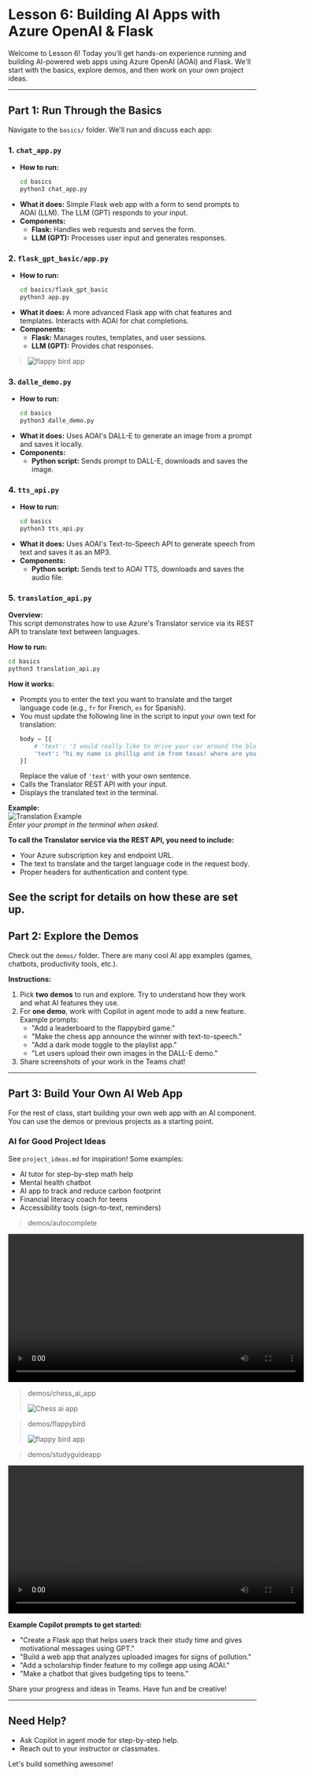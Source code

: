 # Lesson 6: Building AI Apps with Azure OpenAI & Flask

Welcome to Lesson 6! Today you'll get hands-on experience running and building AI-powered web apps using Azure OpenAI (AOAI) and Flask. We'll start with the basics, explore demos, and then work on your own project ideas.

---

## Part 1: Run Through the Basics

Navigate to the `basics/` folder. We'll run and discuss each app:

### 1. `chat_app.py`
- **How to run:**
  ```bash
  cd basics
  python3 chat_app.py
  ```
- **What it does:** Simple Flask web app with a form to send prompts to AOAI (LLM). The LLM (GPT) responds to your input.
- **Components:**
  - **Flask:** Handles web requests and serves the form.
  - **LLM (GPT):** Processes user input and generates responses.

### 2. `flask_gpt_basic/app.py`
- **How to run:**
  ```bash
  cd basics/flask_gpt_basic
  python3 app.py
  ```
- **What it does:** A more advanced Flask app with chat features and templates. Interacts with AOAI for chat completions.
- **Components:**
  - **Flask:** Manages routes, templates, and user sessions.
  - **LLM (GPT):** Provides chat responses.

> ![flappy bird app](https://nfl24cdn.azureedge.net/nflblob/bsmp25/lesson6/flaskchat.gif)


### 3. `dalle_demo.py`
- **How to run:**
  ```bash
  cd basics
  python3 dalle_demo.py
  ```
- **What it does:** Uses AOAI's DALL-E to generate an image from a prompt and saves it locally.
- **Components:**
  - **Python script:** Sends prompt to DALL-E, downloads and saves the image.

### 4. `tts_api.py`
- **How to run:**
  ```bash
  cd basics
  python3 tts_api.py
  ```
- **What it does:** Uses AOAI's Text-to-Speech API to generate speech from text and saves it as an MP3.
- **Components:**
  - **Python script:** Sends text to AOAI TTS, downloads and saves the audio file.

### 5. `translation_api.py`

**Overview:**  
This script demonstrates how to use Azure's Translator service via its REST API to translate text between languages.

**How to run:**
```bash
cd basics
python3 translation_api.py
```

**How it works:**  
- Prompts you to enter the text you want to translate and the target language code (e.g., `fr` for French, `es` for Spanish).
- You must update the following line in the script to input your own text for translation:
  ```python
  body = [{
      # 'text': 'I would really like to drive your car around the block a few times!'
      'text': "hi my name is phillip and im from texas! where are you from"
  }]
  ```
  Replace the value of `'text'` with your own sentence.
- Calls the Translator REST API with your input.
- Displays the translated text in the terminal.

**Example:**  
![Translation Example](basics/translation_example.png)  
*Enter your prompt in the terminal when asked.*

**To call the Translator service via the REST API, you need to include:**
- Your Azure subscription key and endpoint URL.
- The text to translate and the target language code in the request body.
- Proper headers for authentication and content type.

See the script for details on how these are set up.
---

## Part 2: Explore the Demos

Check out the `demos/` folder. There are many cool AI app examples (games, chatbots, productivity tools, etc.).

**Instructions:**
1. Pick **two demos** to run and explore. Try to understand how they work and what AI features they use.
2. For **one demo**, work with Copilot in agent mode to add a new feature. Example prompts:
   - "Add a leaderboard to the flappybird game."
   - "Make the chess app announce the winner with text-to-speech."
   - "Add a dark mode toggle to the playlist app."
   - "Let users upload their own images in the DALL-E demo."
3. Share screenshots of your work in the Teams chat!

---

## Part 3: Build Your Own AI Web App

For the rest of class, start building your own web app with an AI component. You can use the demos or previous projects as a starting point.

### AI for Good Project Ideas
See `project_ideas.md` for inspiration! Some examples:
- AI tutor for step-by-step math help
- Mental health chatbot
- AI app to track and reduce carbon footprint
- Financial literacy coach for teens
- Accessibility tools (sign-to-text, reminders)


> demos/autocomplete

<video controls width="600">
    <source src="https://nfl24cdn.azureedge.net/nflblob/bsmp25/lesson6/autocomplete.mp4" type="video/mp4">
</video>


> demos/chess_ai_app
>
> ![Chess ai app](https://nfl24cdn.azureedge.net/nflblob/bsmp25/lesson6/chess_ai_app.gif)


> demos/flappybird
> 
> ![flappy bird app](https://nfl24cdn.azureedge.net/nflblob/bsmp25/lesson6/flappybird.gif)

> demos/studyguideapp
> 

<video controls width="600">
    <source src="https://nfl24cdn.azureedge.net/nflblob/bsmp25/lesson6/studyguideapp.mp4" type="video/mp4">
</video>



**Example Copilot prompts to get started:**
- "Create a Flask app that helps users track their study time and gives motivational messages using GPT."
- "Build a web app that analyzes uploaded images for signs of pollution."
- "Add a scholarship finder feature to my college app using AOAI."
- "Make a chatbot that gives budgeting tips to teens."

Share your progress and ideas in Teams. Have fun and be creative!

---

## Need Help?
- Ask Copilot in agent mode for step-by-step help.
- Reach out to your instructor or classmates.

Let's build something awesome!
